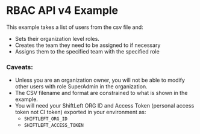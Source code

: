 # RBAC API v4 Example

This example takes a list of users from the csv file and:

* Sets their organization level roles.
* Creates the team they need to be assigned to if necessary
* Assigns them to the specified team with the specified role

### Caveats:

* Unless you are an organization owner, you will not be able to modify other users with role SuperAdmin in the organization.
* The CSV filename and format are constrained to what is shown in the example.
* You will need your ShiftLeft ORG ID and Access Token (personal access token not CI token) exported in your environment as:
  * `SHIFTLEFT_ORG_ID`
  * `SHIFTLEFT_ACCESS_TOKEN` 


